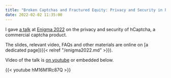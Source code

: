 ```yaml
---
title: "Broken Captchas and Fractured Equity: Privacy and Security in hCaptcha's Accessibility Workflow"
date: 2022-02-02 11:35:00
---
```


I gave [a talk](https://www.usenix.org/conference/enigma2022/presentation/presser) at [Enigma 2022](https://www.usenix.org/conference/enigma2022) on
the privacy and security of hCaptcha, a commercial captcha product.

The slides, relevant video, FAQs and other materials are online on 
[a dedicated page]({{< relref "/enigma2022.md" >}}).

Video of the talk is [on youtube](https://www.youtube.com/watch?v=hM16M1Rc87Q) or embedded below.

{{< youtube hM16M1Rc87Q >}}